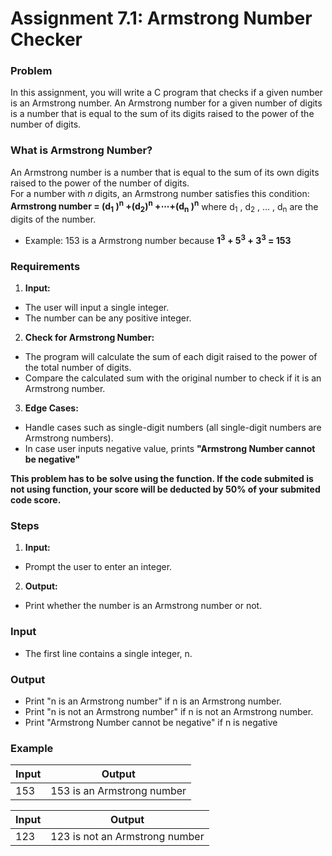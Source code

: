# Assignment 7.1: Armstrong Number Checker
### Problem
In this assignment, you will write a C program that checks if a given number is an Armstrong number. An Armstrong number for a given number of digits is a number that is equal to the sum of its digits raised to the power of the number of digits.

### What is Armstrong Number?
An Armstrong number is a number that is equal to the sum of its own digits raised to the power of the number of digits. <br>
For a number with 𝑛 digits, an Armstrong number satisfies this condition:
**Armstrong number = (d<sub>1</sub> ​)<sup>n</sup> +(d<sub>2</sub> ​)<sup>n</sup> +⋯+(d<sub>n</sub> ​)<sup>n</sup>**
where d<sub>1</sub> ,  d<sub>2</sub> , … ,  d<sub>n</sub>​ are the digits of the number.

- Example: 153 is a Armstrong number because **1<sup>3</sup> + 5<sup>3</sup> + 3<sup>3</sup> = 153**


### Requirements

1. **Input:**
- The user will input a single integer.
- The number can be any positive integer.

2. **Check for Armstrong Number:**

- The program will calculate the sum of each digit raised to the power of the total number of digits.
- Compare the calculated sum with the original number to check if it is an Armstrong number.

3. **Edge Cases:**

- Handle cases such as single-digit numbers (all single-digit numbers are Armstrong numbers).
- In case user inputs negative value, prints **"Armstrong Number cannot be negative"**

**This problem has to be solve using the function. If the code submited is not using function, your score will be deducted by 50% of your submited code score.**

### Steps
1. **Input:**

- Prompt the user to enter an integer.
2. **Output:**

- Print whether the number is an Armstrong number or not.

### Input
- The first line contains a single integer, n.
### Output
- Print "n is an Armstrong number" if n is an Armstrong number.
- Print "n is not an Armstrong number" if n is not an Armstrong number.
- Print "Armstrong Number cannot be negative" if n is negative

### Example

| Input | Output |
| ----- | ------ |
| 153  | 153 is an Armstrong number |

| Input | Output |
| ----- | ------ |
| 123 | 123 is not an Armstrong number |

